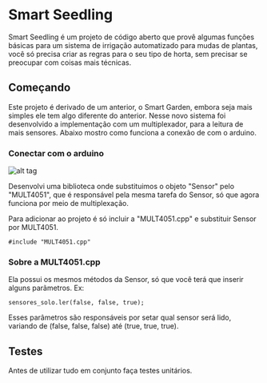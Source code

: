 # Smart Seedling
Smart Seedling é um projeto de código aberto que provê algumas funções básicas para um sistema de irrigação automatizado para mudas de plantas, você só precisa criar as regras para o seu tipo de horta, sem precisar se preocupar com coisas mais técnicas.

## Começando

Este projeto é derivado de um anterior, o Smart Garden, embora seja mais simples ele tem algo diferente do anterior. Nesse novo sistema foi desenvolvido a implementação com um multiplexador, para a leitura de mais sensores. Abaixo mostro como funciona a conexão de com o arduino.

### Conectar com o arduino

![alt tag](http://2.bp.blogspot.com/-Rb70EwOABZE/WpWafmWI_uI/AAAAAAAADxM/ikiXlRldTVcLsLL08iFRx71StUxHOLI5ACK4BGAYYCw/s1600/4051.jpg)

Desenvolvi uma biblioteca onde substituimos o objeto "Sensor" pelo "MULT4051", que é responsável pela mesma tarefa do Sensor, só que agora funciona por meio de multiplexação.

Para adicionar ao projeto é só incluir a "MULT4051.cpp" e substituir Sensor por MULT4051.

```
#include "MULT4051.cpp"

```

### Sobre a MULT4051.cpp

Ela possui os mesmos métodos da Sensor, só que você terá que inserir alguns parãmetros. Ex:

```
sensores_solo.ler(false, false, true);

```

Esses parâmetros são responsáveis por setar qual sensor será lido, variando de (false, false, false) até (true, true, true).

## Testes

Antes de utilizar tudo em conjunto faça testes unitários.
